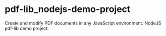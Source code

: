 # pdf-lib_nodejs-demo-project
Create and modify PDF documents in any JavaScript environment. NodeJS pdf-lib demo project.
